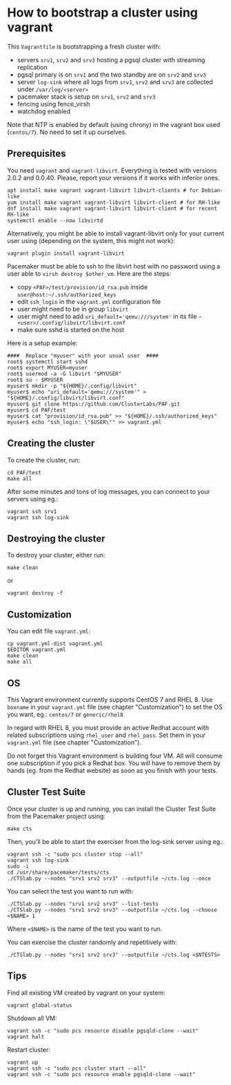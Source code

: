 # How to bootstrap a cluster using vagrant

This `Vagrantfile` is bootstrapping a fresh cluster with:

* servers `srv1`, `srv2` and `srv3` hosting a pgsql cluster with streaming replication
* pgsql primary is on `srv1` and the two standby are on `srv2` and `srv3`
* server `log-sink` where all logs from `srv1`, `srv2` and `srv3` are collected under `/var/log/<server>`
* pacemaker stack is setup on `srv1`, `srv2` and `srv3`
* fencing using fence_virsh
* watchdog enabled

Note that NTP is enabled by default (using chrony) in the vagrant box used (`centos/7`).
No need to set it up ourselves.


## Prerequisites

You need `vagrant` and `vagrant-libvirt`. Everything is tested with versions 2.0.2 and
0.0.40. Please, report your versions if it works with inferior ones.

~~~
apt install make vagrant vagrant-libvirt libvirt-clients # for Debian-like
yum install make vagrant vagrant-libvirt libvirt-client # for RH-like
dnf install make vagrant vagrant-libvirt libvirt-client # for recent RH-like
systemctl enable --now libvirtd
~~~

Alternatively, you might be able to install vagrant-libvirt only for your current user
using (depending on the system, this might not work):

~~~
vagrant plugin install vagrant-libvirt
~~~

Pacemaker must be able to ssh to the libvirt host with no password using a user able
to `virsh destroy $other_vm`. Here are the steps:

* copy `<PAF>/test/provision/id_rsa.pub` inside `user@host:~/.ssh/authorized_keys`
* edit `ssh_login` in the `vagrant.yml` configuration file
* user might need to be in group `libvirt`
* user might need to add `uri_default='qemu:///system'` in its
  file `~<user>/.config/libvirt/libvirt.conf`
* make sure sshd is started on the host

Here is a setup example:

~~~
####  Replace "myuser" with your usual user  ####
root$ systemctl start sshd
root$ export MYUSER=myuser
root$ usermod -a -G libvirt "$MYUSER"
root$ su - $MYUSER
myuser$ mkdir -p "${HOME}/.config/libvirt"
myuser$ echo "uri_default='qemu:///system'" > "${HOME}/.config/libvirt/libvirt.conf"
myuser$ git clone https://github.com/ClusterLabs/PAF.git
myuser$ cd PAF/test
myuser$ cat "provision/id_rsa.pub" >> "${HOME}/.ssh/authorized_keys"
myuser$ echo "ssh_login: \"$USER\"" >> vagrant.yml
~~~

## Creating the cluster

To create the cluster, run:

~~~
cd PAF/test
make all
~~~

After some minutes and tons of log messages, you can connect to your servers using eg.:

~~~
vagrant ssh srv1
vagrant ssh log-sink
~~~

## Destroying the cluster

To destroy your cluster, either run:

~~~
make clean
~~~

or

~~~
vagrant destroy -f
~~~


## Customization

You can edit file `vagrant.yml`:

~~~
cp vagrant.yml-dist vagrant.yml
$EDITOR vagrant.yml
make clean
make all
~~~


## OS

This Vagrant environment currently supports CentOS 7 and RHEL 8. Use `boxname` in your
`vagrant.yml` file (see chapter "Customization") to set the OS you want, eg.: `centos/7`
or `generic/rhel8`

In regard with RHEL 8, you must provide an active Redhat account with related
subscriptions using `rhel_user` and `rhel_pass`. Set them in your `vagrant.yml` file
(see chapter "Customization").

Do not forget this Vagrant environment is building four VM. All will consume one
subscription if you pick a Redhat box. You will have to remove them by hands (eg. from
the Redhat website) as soon as you finish with your tests.

## Cluster Test Suite

Once your cluster is up and running, you can install the Cluster Test Suite from the
Pacemaker project using:

~~~
make cts
~~~

Then, you'll be able to start the exerciser from the log-sink server using eg.:

~~~
vagrant ssh -c "sudo pcs cluster stop --all"
vagrant ssh log-sink
sudo -i
cd /usr/share/pacemaker/tests/cts
./CTSlab.py --nodes "srv1 srv2 srv3" --outputfile ~/cts.log --once
~~~

You can select the test you want to run with:

~~~
./CTSlab.py --nodes "srv1 srv2 srv3" --list-tests
./CTSlab.py --nodes "srv1 srv2 srv3" --outputfile ~/cts.log --choose <$NAME> 1
~~~

Where `<$NAME>` is the name of the test you want to run.

You can exercise the cluster randomly and repetitively with:

~~~
./CTSlab.py --nodes "srv1 srv2 srv3" --outputfile ~/cts.log <$NTESTS>
~~~


## Tips

Find all existing VM created by vagrant on your system:

~~~
vagrant global-status
~~~

Shutdown all VM:

~~~
vagrant ssh -c "sudo pcs resource disable pgsqld-clone --wait"
vagrant halt
~~~

Restart cluster:

~~~
vagrant up
vagrant ssh -c "sudo pcs cluster start --all"
vagrant ssh -c "sudo pcs resource enable pgsqld-clone --wait"
~~~
